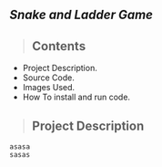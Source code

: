 ## *Snake and Ladder Game*
> ## Contents
* Project Description.
* Source Code.
* Images Used.
* How To install and run code.

> ## Project Description
    asasa
    sasas
